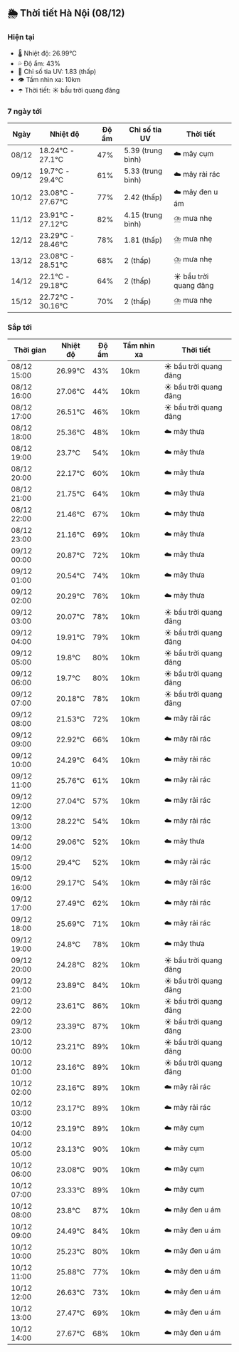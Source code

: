 ## 🌦️ Thời tiết Hà Nội (08/12)

### Hiện tại

- 🌡️ Nhiệt độ: 26.99℃
- 💦 Độ ẩm: 43%
- 🌟 Chỉ số tia UV: 1.83 (thấp)
- 👁️ Tầm nhìn xa: 10km
- ☂️ Thời tiết: ☀️ bầu trời quang đãng

### 7 ngày tới

| Ngày | Nhiệt độ | Độ ẩm | Chỉ số tia UV | Thời tiết |
| --- | --- | --- | --- | --- |
| 08/12 | 18.24℃ - 27.1℃ | 47% | 5.39 (trung bình) | ☁️ mây cụm |
| 09/12 | 19.7℃ - 29.4℃ | 61% | 5.33 (trung bình) | ☁️ mây rải rác |
| 10/12 | 23.08℃ - 27.67℃ | 77% | 2.42 (thấp) | ☁️ mây đen u ám |
| 11/12 | 23.91℃ - 27.12℃ | 82% | 4.15 (trung bình) | ⛈️ mưa nhẹ |
| 12/12 | 23.29℃ - 28.46℃ | 78% | 1.81 (thấp) | ⛈️ mưa nhẹ |
| 13/12 | 23.08℃ - 28.51℃ | 68% | 2 (thấp) | ⛈️ mưa nhẹ |
| 14/12 | 22.1℃ - 29.18℃ | 64% | 2 (thấp) | ☀️ bầu trời quang đãng |
| 15/12 | 22.72℃ - 30.16℃ | 70% | 2 (thấp) | ⛈️ mưa nhẹ |

### Sắp tới

| Thời gian | Nhiệt độ | Độ ẩm | Tầm nhìn xa | Thời tiết |
| --- | --- | --- | --- | --- |
| 08/12 15:00 | 26.99℃ | 43% | 10km | ☀️ bầu trời quang đãng |
| 08/12 16:00 | 27.06℃ | 44% | 10km | ☀️ bầu trời quang đãng |
| 08/12 17:00 | 26.51℃ | 46% | 10km | ☀️ bầu trời quang đãng |
| 08/12 18:00 | 25.36℃ | 48% | 10km | ☁️ mây thưa |
| 08/12 19:00 | 23.7℃ | 54% | 10km | ☁️ mây thưa |
| 08/12 20:00 | 22.17℃ | 60% | 10km | ☁️ mây thưa |
| 08/12 21:00 | 21.75℃ | 64% | 10km | ☁️ mây thưa |
| 08/12 22:00 | 21.46℃ | 67% | 10km | ☁️ mây thưa |
| 08/12 23:00 | 21.16℃ | 69% | 10km | ☁️ mây thưa |
| 09/12 00:00 | 20.87℃ | 72% | 10km | ☁️ mây thưa |
| 09/12 01:00 | 20.54℃ | 74% | 10km | ☁️ mây thưa |
| 09/12 02:00 | 20.29℃ | 76% | 10km | ☁️ mây thưa |
| 09/12 03:00 | 20.07℃ | 78% | 10km | ☀️ bầu trời quang đãng |
| 09/12 04:00 | 19.91℃ | 79% | 10km | ☀️ bầu trời quang đãng |
| 09/12 05:00 | 19.8℃ | 80% | 10km | ☀️ bầu trời quang đãng |
| 09/12 06:00 | 19.7℃ | 80% | 10km | ☀️ bầu trời quang đãng |
| 09/12 07:00 | 20.18℃ | 78% | 10km | ☀️ bầu trời quang đãng |
| 09/12 08:00 | 21.53℃ | 72% | 10km | ☁️ mây rải rác |
| 09/12 09:00 | 22.92℃ | 66% | 10km | ☁️ mây rải rác |
| 09/12 10:00 | 24.29℃ | 64% | 10km | ☁️ mây rải rác |
| 09/12 11:00 | 25.76℃ | 61% | 10km | ☁️ mây rải rác |
| 09/12 12:00 | 27.04℃ | 57% | 10km | ☁️ mây rải rác |
| 09/12 13:00 | 28.22℃ | 54% | 10km | ☁️ mây rải rác |
| 09/12 14:00 | 29.06℃ | 52% | 10km | ☁️ mây thưa |
| 09/12 15:00 | 29.4℃ | 52% | 10km | ☁️ mây rải rác |
| 09/12 16:00 | 29.17℃ | 54% | 10km | ☁️ mây rải rác |
| 09/12 17:00 | 27.49℃ | 62% | 10km | ☁️ mây rải rác |
| 09/12 18:00 | 25.69℃ | 71% | 10km | ☁️ mây rải rác |
| 09/12 19:00 | 24.8℃ | 78% | 10km | ☁️ mây thưa |
| 09/12 20:00 | 24.28℃ | 82% | 10km | ☀️ bầu trời quang đãng |
| 09/12 21:00 | 23.89℃ | 84% | 10km | ☀️ bầu trời quang đãng |
| 09/12 22:00 | 23.61℃ | 86% | 10km | ☀️ bầu trời quang đãng |
| 09/12 23:00 | 23.39℃ | 87% | 10km | ☀️ bầu trời quang đãng |
| 10/12 00:00 | 23.21℃ | 89% | 10km | ☀️ bầu trời quang đãng |
| 10/12 01:00 | 23.16℃ | 89% | 10km | ☀️ bầu trời quang đãng |
| 10/12 02:00 | 23.16℃ | 89% | 10km | ☁️ mây rải rác |
| 10/12 03:00 | 23.17℃ | 89% | 10km | ☁️ mây rải rác |
| 10/12 04:00 | 23.19℃ | 89% | 10km | ☁️ mây cụm |
| 10/12 05:00 | 23.13℃ | 90% | 10km | ☁️ mây cụm |
| 10/12 06:00 | 23.08℃ | 90% | 10km | ☁️ mây cụm |
| 10/12 07:00 | 23.33℃ | 89% | 10km | ☁️ mây cụm |
| 10/12 08:00 | 23.8℃ | 87% | 10km | ☁️ mây đen u ám |
| 10/12 09:00 | 24.49℃ | 84% | 10km | ☁️ mây đen u ám |
| 10/12 10:00 | 25.23℃ | 80% | 10km | ☁️ mây đen u ám |
| 10/12 11:00 | 25.88℃ | 77% | 10km | ☁️ mây đen u ám |
| 10/12 12:00 | 26.63℃ | 73% | 10km | ☁️ mây đen u ám |
| 10/12 13:00 | 27.47℃ | 69% | 10km | ☁️ mây đen u ám |
| 10/12 14:00 | 27.67℃ | 68% | 10km | ☁️ mây đen u ám |
